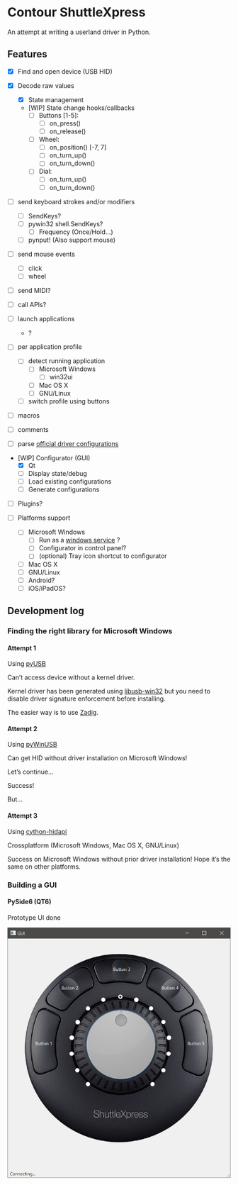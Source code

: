 Contour ShuttleXpress
=====================

An attempt at writing a userland driver in Python.

Features
--------

- [x] Find and open device (USB HID)

- [x] Decode raw values
    - [x] State management
    - [WIP] State change hooks/callbacks
        - [ ] Buttons [1-5]:
          - [ ] on_press()
          - [ ] on_release()
        - [ ] Wheel:
          - [ ] on_position() [-7, 7]
          - [ ] on_turn_up()
          - [ ] on_turn_down()
        - [ ] Dial:
          - [ ] on_turn_up()
          - [ ] on_turn_down()

- [ ] send keyboard strokes and/or modifiers
    - [ ] SendKeys?
    - [ ] pywin32 shell.SendKeys?
        - [ ] Frequency (Once/Hold…)
    - [ ] pynput! (Also support mouse)

- [ ] send mouse events
    - [ ] click
    - [ ] wheel

- [ ] send MIDI?

- [ ] call APIs?

- [ ] launch applications
    - ?

- [ ] per application profile
    - [ ] detect running application
        - [ ] Microsoft Windows
            - [ ] win32ui
        - [ ] Mac OS X
        - [ ] GNU/Linux
    - [ ] switch profile using buttons

- [ ] macros

- [ ] comments

- [ ] parse [official driver configurations](https://contourdesign.fr/support/windows-shuttle-settings/)

- [WIP] Configurator (GUI)
    - [x] Qt
    - [ ] Display state/debug
    - [ ] Load existing configurations
    - [ ] Generate configurations

- [ ] Plugins?

- [ ] Platforms support
    - [ ] Microsoft Windows
        - [ ] Run as a [windows service](http://thepythoncorner.com/dev/how-to-create-a-windows-service-in-python/) ?
        - [ ] Configurator in control panel?
        - [ ] (optional) Tray icon shortcut to configurator
    - [ ] Mac OS X
    - [ ] GNU/Linux
    - [ ] Android?
    - [ ] iOS/iPadOS?

Development log
---------------

###  Finding the right library for Microsoft Windows

#### Attempt 1

Using [pyUSB](https://pypi.org/project/pyusb/)

Can’t access device without a kernel driver.

Kernel driver has been generated using [libusb-win32](https://sourceforge.net/projects/libusb-win32/) but you need to 
disable driver signature enforcement before installing.

The easier way is to use [Zadig](https://zadig.akeo.ie/).

#### Attempt 2

Using [pyWinUSB](https://pypi.org/project/pywinusb/)

Can get HID without driver installation on Microsoft Windows!

Let’s continue…

Success!

But...

#### Attempt 3

Using [cython-hidapi](https://pypi.org/project/hidapi/)

Crossplatform (Microsoft Windows, Mac OS X, GNU/Linux)

Success on Microsoft Windows without prior driver installation!
Hope it’s the same on other platforms.

### Building a GUI

#### PySide6 (QT6)

Prototype UI done

![GUI prototype](GUIprototype.png)